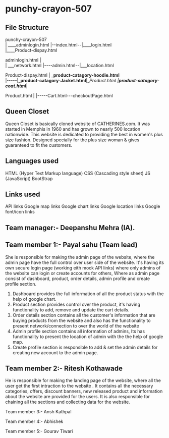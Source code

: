# punchy-crayon-507

## File Structure
punchy-crayon-507                   
|               ____adminlogin.html
|--index.html--|____login.html          
               |____Product-dispay.html


adminlogin.html
|     
|                 ___network.html
|----admin.html--|___location.html



Product-dispay.html
|      ___product-catagory-hoodie.html__             
|-----|___product-catagory-Jacket.html__|__Product.html
      |___product-catagory-coat.html____|


Product.html
|
|-----Cart.html---checkoutPage.html


## Queen Closet
Queen Closet is basically cloned website of CATHERINES.com. It was started in Memphis in 1960 and has grown to nearly 500 location nationwide. This website is dedicated to providing the best in women's plus size fashion. Designed specially for the plus size woman & gives guaranteed to fit the customers. 


## Languages used
HTML (Hyper Text Markup language)
CSS (Cascading style sheet)
JS (JavaScript)
BootStrap


## Links used
API links
Google map links
Google chart links
Google location links
Google font/icon links


## Team manager:- Deepanshu Mehra (IA).


## Team member 1:- Payal sahu (Team lead)
She is responsible for making the admin page of the website, where the admin page have the full control over user side of the website. It's having its own secure login page (working eith mock API links) where only admins of the website can login or create accounts for others, Where as admin page consist of dashboard, product, order details, admin profile and create profile section. 
1. Dashboard provides the full information of all the product status with the help of google chart.
2. Product section provides control over the product, it's having functionality to add, remove and update the cart details.
3. Order details section contains all the customer's information that are buying products from the website and also has the functionality to present network/connection to over the world of the website
4. Admin profile section contains all information of admins, Its has functionality to present the location of admin with the the help of google map.
5. Create profile section is responsible to add & set the admin details for creating new account to the admin page.



## Team member 2:- Ritesh Kothawade
He is responsible for making the landing page of the website, where all the user get the first intraction to the website . It contains all the necessary categories, offers, discount banners, new released product and information about the website are provided for the users. It is also responsible for chaining all the sections and collecting data for the website.


Team member 3:- Ansh Kathpal


Team member 4:- Abhishek



Team member 5:- Gourav Tiwari

